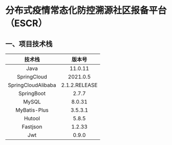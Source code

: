 # 分布式疫情常态化防控溯源社区报备平台（ESCR）
## 一、项目技术栈

|       技术栈       |    版本号     |
| :----------------: | :-----------: |
|        Java        |    11.0.11    |
|    SpringCloud     |   2021.0.5    |
| SpringCloudAlibaba | 2.1.2.RELEASE |
|     SpringBoot     |     2.7.7     |
|       MySQL        |    8.0.31     |
|    MyBatis-Plus    |    3.5.3.1    |
|       Hutool       |     5.8.5     |
|      Fastjson      |    1.2.33     |
|        Jwt         |     0.9.0     |


